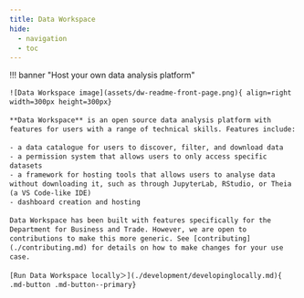 ```yaml
---
title: Data Workspace
hide:
  - navigation
  - toc
---
```


<style>
  .md-typeset h1 {
    display: none;
  }
  
  .md-main__inner {
    margin-top: 0px;
  }

  .md-content__button {
    display: none;
  }
</style>

!!! banner "Host your own data analysis platform"

    ![Data Workspace image](assets/dw-readme-front-page.png){ align=right width=300px height=300px}

    **Data Workspace** is an open source data analysis platform with features for users with a range of technical skills. Features include:

    - a data catalogue for users to discover, filter, and download data
    - a permission system that allows users to only access specific datasets
    - a framework for hosting tools that allows users to analyse data without downloading it, such as through JupyterLab, RStudio, or Theia (a VS Code-like IDE)
    - dashboard creation and hosting

    Data Workspace has been built with features specifically for the Department for Business and Trade. However, we are open to contributions to make this more generic. See [contributing](./contributing.md) for details on how to make changes for your use case.

    [Run Data Workspace locally＞](./development/developinglocally.md){ .md-button .md-button--primary}
